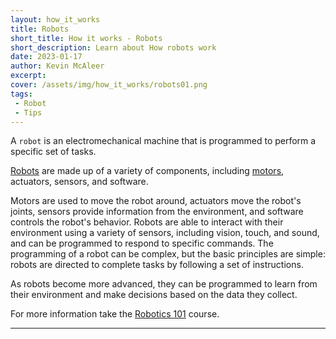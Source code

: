 ```yaml
---
layout: how_it_works
title: Robots
short_title: How it works - Robots
short_description: Learn about How robots work
date: 2023-01-17
author: Kevin McAleer
excerpt: 
cover: /assets/img/how_it_works/robots01.png
tags:
 - Robot
 - Tips
---
```



A `robot` is an electromechanical machine that is programmed to perform a specific set of tasks. 

[Robots](/resources/glossary#robot) are made up of a variety of components, including [motors](/resources/glossary#motor), actuators, sensors, and software.

Motors are used to move the robot around, actuators move the robot's joints, sensors provide information from the environment, and software controls the robot's behavior. Robots are able to interact with their environment using a variety of sensors, including vision, touch, and sound, and can be programmed to respond to specific commands. The programming of a robot can be complex, but the basic principles are simple: robots are directed to complete tasks by following a set of instructions. 

As robots become more advanced, they can be programmed to learn from their environment and make decisions based on the data they collect.

For more information take the [Robotics 101](/learn/robotics_101/) course.

---
